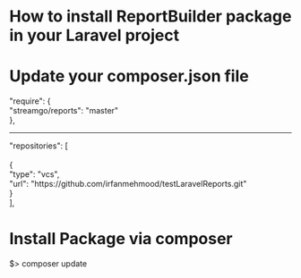 # How to install ReportBuilder package in your Laravel project 

Update your composer.json file
========================================================================
"require": {
<br/>
        "streamgo/reports": "master"
<br/>
},
<hr/>
"repositories": [<br/>
   <br/>     {
   <br/>         "type": "vcs",
   <br/>         "url": "https://github.com/irfanmehmood/testLaravelReports.git"
   <br/>     }
<br/>],

Install Package via composer
========================================================================
$> composer update



